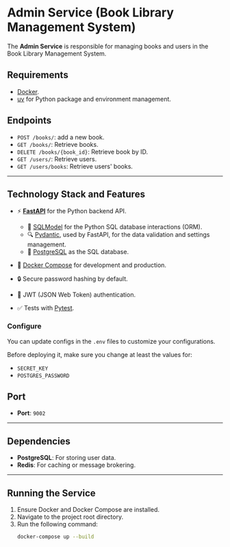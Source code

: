 # Admin Service (Book Library Management System)

The **Admin Service** is responsible for managing books and users in the Book Library Management System.

## Requirements

- [Docker](https://www.docker.com/).
- [uv](https://docs.astral.sh/uv/) for Python package and environment management.

## Endpoints

- `POST /books/`: add a new book.
- `GET /books/`: Retrieve books.
- `DELETE /books/{book_id}`: Retrieve book by ID.
- `GET /users/`: Retrieve users.
- `GET /users/books`: Retrieve users' books.

---

## Technology Stack and Features

- ⚡ [**FastAPI**](https://fastapi.tiangolo.com) for the Python backend API.

  - 🧰 [SQLModel](https://sqlmodel.tiangolo.com) for the Python SQL database interactions (ORM).
  - 🔍 [Pydantic](https://docs.pydantic.dev), used by FastAPI, for the data validation and settings management.
  - 💾 [PostgreSQL](https://www.postgresql.org) as the SQL database.

- 🐋 [Docker Compose](https://www.docker.com) for development and production.
- 🔒 Secure password hashing by default.
- 🔑 JWT (JSON Web Token) authentication.
- ✅ Tests with [Pytest](https://pytest.org).

### Configure

You can update configs in the `.env` files to customize your configurations.

Before deploying it, make sure you change at least the values for:

- `SECRET_KEY`
- `POSTGRES_PASSWORD`

## Port

- **Port**: `9002`

---

## Dependencies

- **PostgreSQL**: For storing user data.
- **Redis**: For caching or message brokering.

---

## Running the Service

1. Ensure Docker and Docker Compose are installed.
2. Navigate to the project root directory.
3. Run the following command:
   ```bash
   docker-compose up --build
   ```
